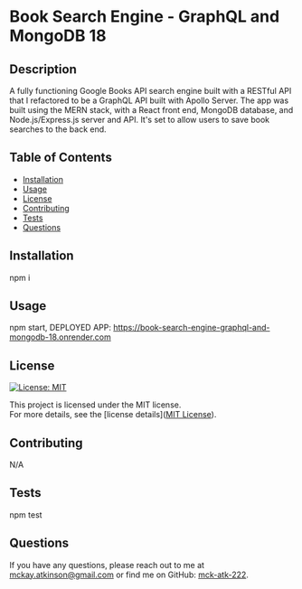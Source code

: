 # Book Search Engine - GraphQL and MongoDB 18

## Description
A fully functioning Google Books API search engine built with a RESTful API that I refactored to be a GraphQL API built with Apollo Server. The app was built using the MERN stack, with a React front end, MongoDB database, and Node.js/Express.js server and API. It's set to allow users to save book searches to the back end.

## Table of Contents
- [Installation](#installation)
- [Usage](#usage)
- [License](#license)
- [Contributing](#contributing)
- [Tests](#tests)
- [Questions](#questions)

## Installation
npm i

## Usage
npm start, DEPLOYED APP: https://book-search-engine-graphql-and-mongodb-18.onrender.com

## License
[![License: MIT](https://img.shields.io/badge/License-MIT-blue.svg)](https://opensource.org/licenses/MIT)

This project is licensed under the MIT license.  
For more details, see the [license details]([MIT License](https://opensource.org/licenses/MIT)).

## Contributing
N/A

## Tests
npm test

## Questions
If you have any questions, please reach out to me at [mckay.atkinson@gmail.com](mailto:mckay.atkinson@gmail.com) or find me on GitHub: [mck-atk-222](https://github.com/mck-atk-222).
